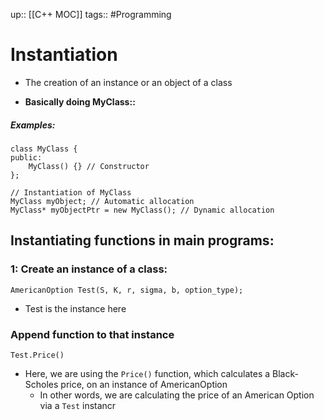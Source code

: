 up:: [[C++ MOC]]
tags:: #Programming
# Instantiation
- The creation of an instance or an object of a class

- **Basically doing MyClass::**
##### Examples:

```
class MyClass {
public:
    MyClass() {} // Constructor
};

// Instantiation of MyClass
MyClass myObject; // Automatic allocation
MyClass* myObjectPtr = new MyClass(); // Dynamic allocation

```

## Instantiating functions in main programs:
### 1: Create an instance of a class:
`AmericanOption Test(S, K, r, sigma, b, option_type);`
- Test is the instance here
### Append function to that instance
`Test.Price()`
- Here, we are using the `Price()` function, which calculates a Black-Scholes price, on an instance of AmericanOption
	- In other words, we are calculating the price of an American Option via a `Test` instancr
